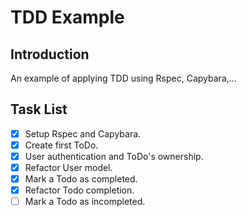 # TDD Example

## Introduction
An example of applying TDD using Rspec, Capybara,... 

## Task List
- [x] Setup Rspec and Capybara.
- [x] Create first ToDo.
- [x] User authentication and ToDo's ownership.
- [x] Refactor User model.
- [x] Mark a Todo as completed.
- [x] Refactor Todo completion.
- [ ] Mark a Todo as incompleted.

